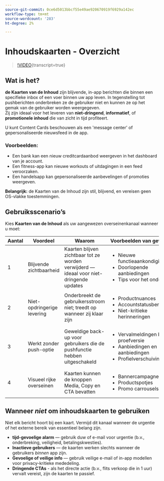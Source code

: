 ```yaml
---
source-git-commit: 0ce6d5013bbcf55e49ae920670919f6929a142ec
workflow-type: tm+mt
source-wordcount: '283'
ht-degree: 2%

---
```

# Inhoudskaarten - Overzicht

>[!VIDEO](https://video.tv.adobe.com/v/3458224/?learn=on&enablevpops){transcript=true}

## Wat is het?

**de Kaarten van de Inhoud** zijn blijvende, in-app berichten die binnen een specifieke inbox of een voer binnen uw app leven. In tegenstelling tot pushberichten onderbreken ze de gebruiker niet en kunnen ze op het gemak van de gebruiker worden weergegeven.\
Zij zijn ideaal voor het leveren van **niet-dringend**, **informatief**, of **promotionele inhoud** die van zicht in tijd profiteert.

U kunt Content Cards beschouwen als een &#39;message center&#39; of gepersonaliseerde nieuwsfeed in de app.

### Voorbeelden:

- Een bank kan een nieuw creditcardaanbod weergeven in het dashboard van je account.
- Een fitness-app kan nieuwe workouts of uitdagingen in een feed veroorzaken.
- Een handelsapp kan gepersonaliseerde aanbevelingen of promoties weergeven.

**Belangrijk:** de Kaarten van de Inhoud zijn stil, blijvend, en vereisen geen OS-vlakke toestemmingen.

## Gebruiksscenario’s

Kies **Kaarten van de Inhoud** als uw aangewezen overseinenkanaal wanneer u moet:

| Aantal | Voordeel | Waarom | Voorbeelden van gevallen |
|---|---------|-----|-------------------|
| 1 | Blijvende zichtbaarheid | Kaarten blijven zichtbaar tot ze worden verwijderd — ideaal voor niet-dringende updates | <ul><li>Nieuwe functieaankondigingen</li><li>Doorlopende aanbiedingen</li><li>Tips voor het onderwijs</li></ul> |
| 2 | Niet-opdringerige levering | Onderbreekt de gebruikersstroom niet; treedt op wanneer zij klaar zijn | <ul><li>Productnuances</li><li>Accountstatusberichten</li><li>Niet-kritieke herinneringen</li></ul> |
| 3 | Werkt zonder push-optie | Geweldige back-up voor gebruikers die de pushfunctie hebben uitgeschakeld | <ul><li>Vervalmeldingen bij proefversie</li><li>Aanbiedingen en aanbiedingen</li><li>Profielverschuivingen</li></ul> |
| 4 | Visueel rijke overseinen | Kaarten kunnen de knoppen Media, Copy en CTA bevatten | <ul><li>Bannercampagnes</li><li>Productspotjes</li><li>Promo carrousels</li></ul> |

## Wanneer *niet* om inhoudskaarten te gebruiken

Niet elk bericht hoort bij een kaart. Vermijd dit kanaal wanneer de urgentie of het externe bereik van essentieel belang zijn.

- **tijd-gevoelige alarm** — gebruik duw of e-mail voor urgentie (b.v., onderbreking, veiligheid, betalingskwesties).
- **Inactieve gebruikers** — de kaarten werken slechts wanneer de gebruikers *binnen* app zijn.
- **Gevoelige of veilige info** — gebruik veilige e-mail of in-app modellen voor privacy-kritieke mededeling.
- **Dringende CTAs** - als het directe actie (b.v., flits verkoop die in 1 uur) vervalt vereist, zijn de kaarten te passief.
